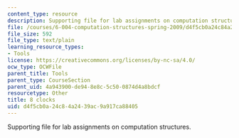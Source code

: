 ```yaml
---
content_type: resource
description: Supporting file for lab assignments on computation structures.
file: /courses/6-004-computation-structures-spring-2009/d4f5cb0a24c84a2439ac9a917ca88405_8clocks.jsim
file_size: 592
file_type: text/plain
learning_resource_types:
- Tools
license: https://creativecommons.org/licenses/by-nc-sa/4.0/
ocw_type: OCWFile
parent_title: Tools
parent_type: CourseSection
parent_uid: 4a943900-de94-8e8c-5c50-0874d4a8bdcf
resourcetype: Other
title: 8 clocks
uid: d4f5cb0a-24c8-4a24-39ac-9a917ca88405
---
```

Supporting file for lab assignments on computation structures.